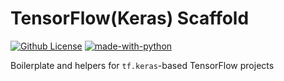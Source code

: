 # TensorFlow(Keras) Scaffold
[![Github License](https://img.shields.io/github/license/zfzackfrost/tfk_scaffold)](https://github.com/zfzackfrost/tfk_scaffold/blob/master/LICENSE.md)
[![made-with-python](https://img.shields.io/badge/Made%20with-Python-1f425f.svg)](https://www.python.org/)

Boilerplate and helpers for `tf.keras`-based TensorFlow projects

